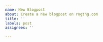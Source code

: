 ```yaml
---
name: New Blogpost
about: Create a new blogpost on rngtng.com
title: ''
labels: post
assignees: ''

---
```



